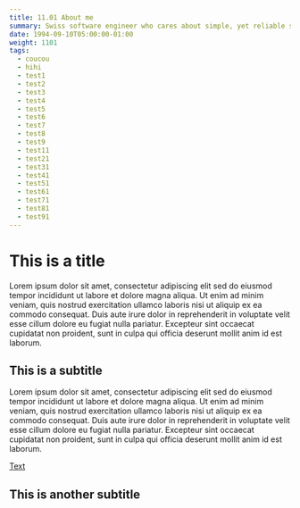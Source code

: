 ```yaml
---
title: 11.01 About me
summary: Swiss software engineer who cares about simple, yet reliable software.
date: 1994-09-10T05:00:00-01:00
weight: 1101
tags:
  - coucou
  - hihi
  - test1
  - test2
  - test3
  - test4
  - test5
  - test6
  - test7
  - test8
  - test9
  - test11
  - test21
  - test31
  - test41
  - test51
  - test61
  - test71
  - test81
  - test91
---
```


# This is a title

Lorem ipsum dolor sit amet, consectetur adipiscing elit sed do eiusmod tempor incididunt ut labore et dolore magna aliqua. Ut enim ad minim veniam, quis nostrud exercitation ullamco laboris nisi ut aliquip ex ea commodo consequat. Duis aute irure dolor in reprehenderit in voluptate velit esse cillum dolore eu fugiat nulla pariatur. Excepteur sint occaecat cupidatat non proident, sunt in culpa qui officia deserunt mollit anim id est laborum.

## This is a subtitle

Lorem ipsum dolor sit amet, consectetur adipiscing elit sed do eiusmod tempor incididunt ut labore et dolore magna aliqua. Ut enim ad minim veniam, quis nostrud exercitation ullamco laboris nisi ut aliquip ex ea commodo consequat. Duis aute irure dolor in reprehenderit in voluptate velit esse cillum dolore eu fugiat nulla pariatur. Excepteur sint occaecat cupidatat non proident, sunt in culpa qui officia deserunt mollit anim id est laborum.

[Text](https://www.gohugo.io "Title")

## This is another subtitle
